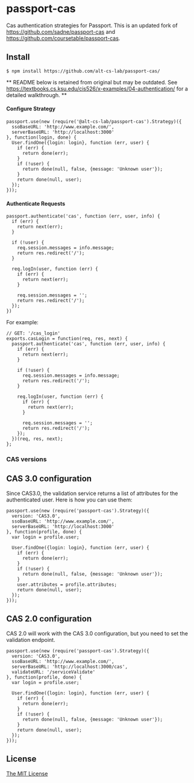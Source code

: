 # passport-cas

Cas authentication strategies for Passport.
This is an updated fork of https://github.com/sadne/passport-cas and https://github.com/coursetable/passport-cas.


## Install

    $ npm install https://github.com/alt-cs-lab/passport-cas/

** README below is retained from original but may be outdated. See https://textbooks.cs.ksu.edu/cis526/x-examples/04-authentication/ for a detailed walkthrough. **

#### Configure Strategy

    passport.use(new (require('@alt-cs-lab/passport-cas').Strategy)({
      ssoBaseURL: 'http://www.example.com/',
      serverBaseURL: 'http://localhost:3000'
    }, function(login, done) {
      User.findOne({login: login}, function (err, user) {
        if (err) {
          return done(err);
        }
        if (!user) {
          return done(null, false, {message: 'Unknown user'});
        }
        return done(null, user);
      });
    }));

#### Authenticate Requests

    passport.authenticate('cas', function (err, user, info) {
      if (err) {
        return next(err);
      }

      if (!user) {
        req.session.messages = info.message;
        return res.redirect('/');
      }

      req.logIn(user, function (err) {
        if (err) {
          return next(err);
        }

        req.session.messages = '';
        return res.redirect('/');
      });
    })

For example:

    // GET: '/cas_login'
    exports.casLogin = function(req, res, next) {
      passport.authenticate('cas', function (err, user, info) {
        if (err) {
          return next(err);
        }

        if (!user) {
          req.session.messages = info.message;
          return res.redirect('/');
        }

        req.logIn(user, function (err) {
          if (err) {
            return next(err);
          }

          req.session.messages = '';
          return res.redirect('/');
        });
      })(req, res, next);
    };

### CAS versions

## CAS 3.0 configuration
Since CAS3.0, the validation service returns a list of attributes for the authenticated user.
Here is how you can use them:

    passport.use(new (require('passport-cas').Strategy)({
      version: 'CAS3.0',
      ssoBaseURL: 'http://www.example.com/',
      serverBaseURL: 'http://localhost:3000'
    }, function(profile, done) {
      var login = profile.user;

      User.findOne({login: login}, function (err, user) {
        if (err) {
          return done(err);
        }
        if (!user) {
          return done(null, false, {message: 'Unknown user'});
        }
        user.attributes = profile.attributes;
        return done(null, user);
      });
    }));

## CAS 2.0 configuration
CAS 2.0 will work with the CAS 3.0 configuration, but you need to set the validation endpoint.

    passport.use(new (require('passport-cas').Strategy)({
      version: 'CAS3.0',
      ssoBaseURL: 'http://www.example.com/',
      serverBaseURL: 'http://localhost:3000/cas',
      validateURL: '/serviceValidate'
    }, function(profile, done) {
      var login = profile.user;
    
      User.findOne({login: login}, function (err, user) {
        if (err) {
          return done(err);
        }
        if (!user) {
          return done(null, false, {message: 'Unknown user'});
        }
        return done(null, user);
      });
    }));

## License

[The MIT License](http://opensource.org/licenses/MIT)
